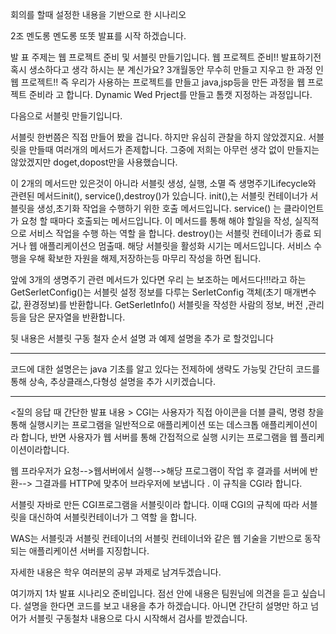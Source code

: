 회의를 할때 설정한 
내용을 기반으로 한 시나리오


2조 멘도롱 멘도롱 또똣  발표를 시작 하겠습니다. 

발 표 주제는 웹 프로젝트 준비 및 서블릿 만들기입니다. 
웹 프로젝트 준비!! 발표하기전  혹시  생소하다고 생각 하시는 분 계신가요?
3개월동안 무수히 만들고 지우고 한 과정 인 웹 프로젝트!! 즉 우리가 사용하는 프로젝트를 만들고 java,jsp등을 만든 과정을 웹 프로젝트 준비라 고 합니다. Dynamic Wed Prject를 만들고  톰캣 지정하는  과정입니다.

다음으로 서블릿  만들기입니다.

서블릿 한번쯤은 직접 만들어 봤을 겁니다. 하지만  유심히 관찰을 하지 않았겠지요.
서블릿을 만들때 
여러개의 메서드가 존제합니다. 그중에 저희는 아무런 생각 없이 만들지는 않았겠지만 doget,dopost만을 사용했습니다.

이 2개의 메서드만 있은것이 아니라  서블릿  생성, 실행, 소멸 즉 생명주기Lifecycle와  관련된 메서드init(), service(),destroy()가 있습니다.
init(),는 서블릿 컨테이너가  서블릿을 생성,초기화 작업을 수행하기 위한 호출 메서드입니다.
service() 는 클라이언트가 요청 할 때마다 호출되는 메서드입니다. 이 메서드를 통해 해야 할일을 작성, 실직적으로 서비스 작업을  수행 하는  역할 을 합니다. 
destroy()는 서블릿 컨테이너가 종료 되거나 웹 애플리케이션으 멈출때. 해당 서블릿을 활성화 시기는 메서드입니다. 서비스 수행을 우해 확보한 자원을 해제,저장하는등 마무리 작성을 하면 됩니다.
 
앞에 3개의 생명주기 관련 메서드가 있다면 우리 는 보조하는 메서드다!!!라고 하는 
GetSerletConfig()는 서블릿 설정 정보를  다루는 SerletConfig 객체(초기 매개변수 값, 환경정보)를 반환합니다.
GetSerletInfo() 서블릿을 작성한 사람의 정보, 버전 ,관리등을 담은 문자열을 반환합니다. 

뒷 내용은 서블릿 구동 철자 순서 설명 과 예제 설명을 추가 로  할것입니다


-------------------------------------------------------------------------------------------------------------------------------------
코드에 대한 설명은는 java 기초를 알고 있다는 전제하에 생략도 가능및 간단히 코드를 통해 상속, 추상클래스,다형성 설명을 추가 시키겠습니다.

------------------------------------------------------------------------------------------------------------------------------

<질의 응답 때  간단한 발표 내용 >
CGI는 사용자가 직접 아이콘을 더블 클릭, 명령 창을 통해 실행시키는 프로그램을  일반적으로 애플리케이션 또는 데스크톱 애플리케이션이라 합니다,  반면 사용자가 웹 서버를 통해 간접적으로 실행 시키는 프로그램을 웹 플리케이션이라합니다.


웹 프라우저가 요청-->웹서버에서 실행-->해당 프로그램이 작업 후 결과를 서버에  반환-->
그결과를 HTTP에 맞추어 브라우저에 보냅니다 . 이 규칙을 CGI라 합니다.

서블릿 자바로 만든 CGI프로그램을 서블릿이라 합니다. 이때 CGI의 규칙에 따라 서블릿을 대신하여 서블릿컨테이너가 그 역할 을 합니다.

WAS는 서블릿과 서블릿 컨테이너의  서블릿 컨테이너와 같은 웹 기술을 기반으로 동작되는 애플리케이션 서버를 지징합니다.

자세한 내용은  학우 여러분의 공부 과제로 남겨두겠습니다. 



여기까지 1차  발표 시나리오 준비입니다.
점선 안에 내용은 팀원님에 의견을 듣고 싶습니다.   설명을 한다면 코드를 보고 내용을 추가 하겠습니다. 아니면 간단히 설명만 하고 넘어가  서블릿 구동철차 내용으로 다시 시작해서
검사를 받겠습니다.
